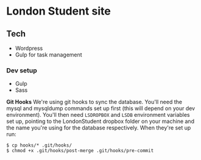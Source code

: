 # London Student site

## Tech
- Wordpress
- Gulp for task management

### Dev setup
- Gulp
- Sass

**Git Hooks**
We're using git hooks to sync the database. You'll need the mysql and mysqldump commands set up first (this will depend on your dev environment). You'll then need `LSDROPBOX` and `LSDB` environment variables set up, pointing to the LondonStudent dropbox folder on your machine and the name you're using for the database respectively.
When they're set up run:
```
$ cp hooks/* .git/hooks/
$ chmod +x .git/hooks/post-merge .git/hooks/pre-commit
```
